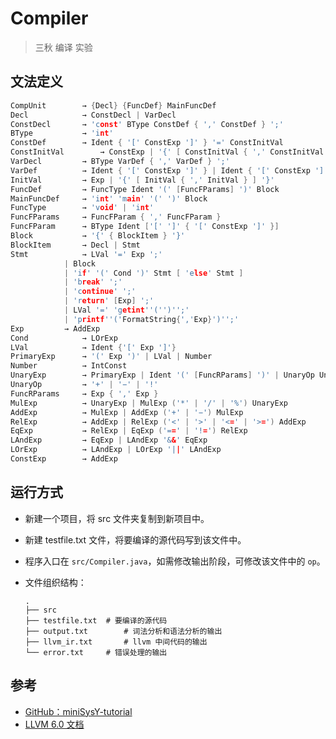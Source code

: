 # Compiler

> 三秋 编译 实验



## 文法定义

```c
CompUnit		→ {Decl} {FuncDef} MainFuncDef
Decl			→ ConstDecl | VarDecl
ConstDecl		→ 'const' BType ConstDef { ',' ConstDef } ';'
BType			→ 'int'
ConstDef		→ Ident { '[' ConstExp ']' } '=' ConstInitVal
ConstInitVal		→ ConstExp | '{' [ ConstInitVal { ',' ConstInitVal } ] '}'
VarDecl			→ BType VarDef { ',' VarDef } ';' 
VarDef			→ Ident { '[' ConstExp ']' } | Ident { '[' ConstExp ']' } '=' InitVal
InitVal			→ Exp | '{' [ InitVal { ',' InitVal } ] '}'
FuncDef			→ FuncType Ident '(' [FuncFParams] ')' Block
MainFuncDef		→ 'int' 'main' '(' ')' Block
FuncType		→ 'void' | 'int'
FuncFParams		→ FuncFParam { ',' FuncFParam }
FuncFParam		→ BType Ident ['[' ']' { '[' ConstExp ']' }]
Block			→ '{' { BlockItem } '}'
BlockItem		→ Decl | Stmt
Stmt			→ LVal '=' Exp ';'
			| Block
			| 'if' '(' Cond ')' Stmt [ 'else' Stmt ]
			| 'break' ';' 
			| 'continue' ';'
			| 'return' [Exp] ';' 
			| LVal '=' 'getint''('')'';'
			| 'printf''('FormatString{','Exp}')'';'
Exp			→ AddExp
Cond			→ LOrExp 
LVal			→ Ident {'[' Exp ']'}
PrimaryExp		→ '(' Exp ')' | LVal | Number
Number			→ IntConst
UnaryExp		→ PrimaryExp | Ident '(' [FuncRParams] ')' | UnaryOp UnaryExp
UnaryOp			→ '+' | '−' | '!'
FuncRParams		→ Exp { ',' Exp }
MulExp			→ UnaryExp | MulExp ('*' | '/' | '%') UnaryExp
AddExp			→ MulExp | AddExp ('+' | '−') MulExp
RelExp			→ AddExp | RelExp ('<' | '>' | '<=' | '>=') AddExp
EqExp			→ RelExp | EqExp ('==' | '!=') RelExp
LAndExp			→ EqExp | LAndExp '&&' EqExp
LOrExp			→ LAndExp | LOrExp '||' LAndExp
ConstExp		→ AddExp
```



## 运行方式

- 新建一个项目，将 src 文件夹复制到新项目中。

- 新建 testfile.txt 文件，将要编译的源代码写到该文件中。

- 程序入口在 `src/Compiler.java`，如需修改输出阶段，可修改该文件中的 `op`。

- 文件组织结构：

  ```shell
  .
  ├── src
  ├── testfile.txt	# 要编译的源代码 
  ├── output.txt		# 词法分析和语法分析的输出
  ├── llvm_ir.txt		# llvm 中间代码的输出
  └── error.txt		# 错误处理的输出
  ```



## 参考

- <a href="https://buaa-se-compiling.github.io/miniSysY-tutorial/">GitHub：miniSysY-tutorial</a>
- <a href="https://releases.llvm.org/6.0.0/docs/LangRef.html">LLVM 6.0 文档</a>
